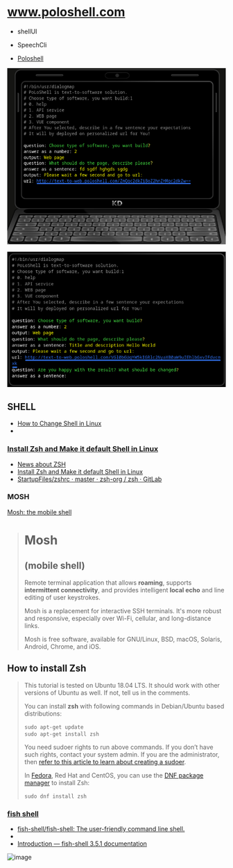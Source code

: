 # www.poloshell.com

+ shellUI
+ SpeechCli

+ [Poloshell](https://app.poloshell.com/)


![Poloshell2](poloshell2.png)

![Poloshell3](poloshell3.png)



## SHELL

+ [How to Change Shell in Linux](https://linuxhandbook.com/change-shell-linux/)
+ 


### [Install Zsh and Make it default Shell in Linux](https://linuxhandbook.com/install-zsh/)

+ [News about ZSH](https://zsh.sourceforge.io/News/)
+ [Install Zsh and Make it default Shell in Linux](https://linuxhandbook.com/install-zsh/)
+ [StartupFiles/zshrc · master · zsh-org / zsh · GitLab](https://gitlab.com/zsh-org/zsh/-/blob/master/StartupFiles/zshrc)


### MOSH

[Mosh: the mobile shell](https://mosh.org/#getting)

> # Mosh
> 
> ## (mobile shell)
> 
> Remote terminal application that allows **roaming**, supports **intermittent connectivity**, and provides intelligent **local echo** and line editing of user keystrokes.
> 
> Mosh is a replacement for interactive SSH terminals. It's more robust and responsive, especially over Wi-Fi, cellular, and long-distance links.
> 
> Mosh is free software, available for GNU/Linux, BSD, macOS, Solaris, Android, Chrome, and iOS.




## How to install Zsh
> 
> This tutorial is tested on Ubuntu 18.04 LTS. It should work with other versions of Ubuntu as well. If not, tell us in the comments.
> 
> You can install **zsh** with following commands in Debian/Ubuntu based distributions:
> 
>     sudo apt-get update
>     sudo apt-get install zsh
> 
> You need sudoer rights to run above commands. If you don’t have such rights, contact your system admin. If you are the administrator, then [refer to this article to learn about creating a sudoer](https://linuxhandbook.com/create-sudo-user/).
> 
> In [Fedora](https://getfedora.org/), Red Hat and CentOS, you can use the [DNF package manager](https://fedoraproject.org/wiki/DNF?rd=Dnf) to install Zsh:
> 
>     sudo dnf install zsh


### [fish shell](https://fishshell.com/)

+ [fish-shell/fish-shell: The user-friendly command line shell.](https://github.com/fish-shell/fish-shell)
+ 
+ [Introduction — fish-shell 3.5.1 documentation](https://fishshell.com/docs/current/index.html)

![image](https://user-images.githubusercontent.com/5669657/208444445-c2b36cf7-e2a3-49ee-bc6c-c1145aad992a.png)




